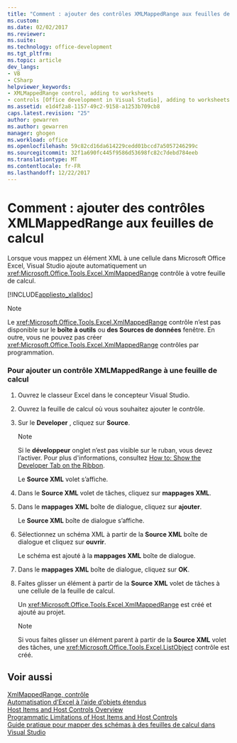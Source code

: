 ```yaml
---
title: "Comment : ajouter des contrôles XMLMappedRange aux feuilles de calcul | Documents Microsoft"
ms.custom: 
ms.date: 02/02/2017
ms.reviewer: 
ms.suite: 
ms.technology: office-development
ms.tgt_pltfrm: 
ms.topic: article
dev_langs:
- VB
- CSharp
helpviewer_keywords:
- XMLMappedRange control, adding to worksheets
- controls [Office development in Visual Studio], adding to worksheets
ms.assetid: e1d4f2a8-1157-49c2-9158-a1253b709cb8
caps.latest.revision: "25"
author: gewarren
ms.author: gewarren
manager: ghogen
ms.workload: office
ms.openlocfilehash: 59c82cd16da614229cedd01bccd7a5057246299c
ms.sourcegitcommit: 32f1a690fc445f9586d53698fc82c7debd784eeb
ms.translationtype: MT
ms.contentlocale: fr-FR
ms.lasthandoff: 12/22/2017
---
```

# <a name="how-to-add-xmlmappedrange-controls-to-worksheets"></a>Comment : ajouter des contrôles XMLMappedRange aux feuilles de calcul
  Lorsque vous mappez un élément XML à une cellule dans Microsoft Office Excel, Visual Studio ajoute automatiquement un <xref:Microsoft.Office.Tools.Excel.XmlMappedRange> contrôle à votre feuille de calcul.  
  
 [!INCLUDE[appliesto_xlalldoc](../vsto/includes/appliesto-xlalldoc-md.md)]  
  
> [!NOTE]  
>  Le <xref:Microsoft.Office.Tools.Excel.XmlMappedRange> contrôle n’est pas disponible sur le **boîte à outils** ou **des Sources de données** fenêtre. En outre, vous ne pouvez pas créer <xref:Microsoft.Office.Tools.Excel.XmlMappedRange> contrôles par programmation.  
  
### <a name="to-add-an-xmlmappedrange-control-to-a-worksheet"></a>Pour ajouter un contrôle XMLMappedRange à une feuille de calcul  
  
1.  Ouvrez le classeur Excel dans le concepteur Visual Studio.  
  
2.  Ouvrez la feuille de calcul où vous souhaitez ajouter le contrôle.  
  
3.  Sur le **Developer** , cliquez sur **Source**.  
  
    > [!NOTE]  
    >  Si le **développeur** onglet n’est pas visible sur le ruban, vous devez l’activer. Pour plus d'informations, consultez [How to: Show the Developer Tab on the Ribbon](../vsto/how-to-show-the-developer-tab-on-the-ribbon.md).  
  
     Le **Source XML** volet s’affiche.  
  
4.  Dans le **Source XML** volet de tâches, cliquez sur **mappages XML**.  
  
5.  Dans le **mappages XML** boîte de dialogue, cliquez sur **ajouter**.  
  
     Le **Source XML** boîte de dialogue s’affiche.  
  
6.  Sélectionnez un schéma XML à partir de la **Source XML** boîte de dialogue et cliquez sur **ouvrir**.  
  
     Le schéma est ajouté à la **mappages XML** boîte de dialogue.  
  
7.  Dans le **mappages XML** boîte de dialogue, cliquez sur **OK**.  
  
8.  Faites glisser un élément à partir de la **Source XML** volet de tâches à une cellule de la feuille de calcul.  
  
     Un <xref:Microsoft.Office.Tools.Excel.XmlMappedRange> est créé et ajouté au projet.  
  
    > [!NOTE]  
    >  Si vous faites glisser un élément parent à partir de la **Source XML** volet des tâches, une <xref:Microsoft.Office.Tools.Excel.ListObject> contrôle est créé.  
  
## <a name="see-also"></a>Voir aussi  
 [XmlMappedRange, contrôle](../vsto/xmlmappedrange-control.md)   
 [Automatisation d’Excel à l’aide d’objets étendus](../vsto/automating-excel-by-using-extended-objects.md)   
 [Host Items and Host Controls Overview](../vsto/host-items-and-host-controls-overview.md)   
 [Programmatic Limitations of Host Items and Host Controls](../vsto/programmatic-limitations-of-host-items-and-host-controls.md)   
 [Guide pratique pour mapper des schémas à des feuilles de calcul dans Visual Studio](../vsto/how-to-map-schemas-to-worksheets-inside-visual-studio.md)  
  
  